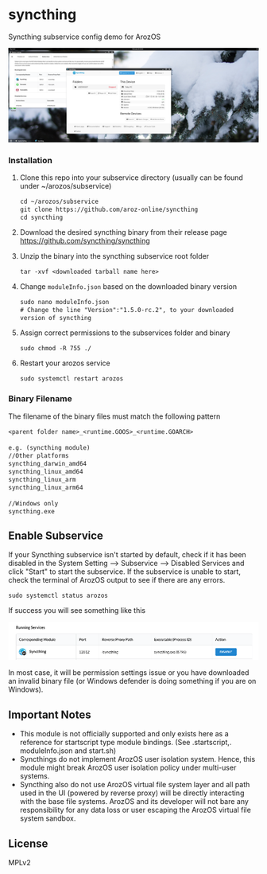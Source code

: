 # syncthing
Syncthing subservice config demo for ArozOS

![](./img/preview.png)

### Installation

1. Clone this repo into your subservice directory (usually can be found under ~/arozos/subservice)

   ```
   cd ~/arozos/subservice
   git clone https://github.com/aroz-online/syncthing
   cd syncthing
   ```

2. Download the desired syncthing binary from their release page
   https://github.com/syncthing/syncthing

3. Unzip the binary into the syncthing subservice root folder

   ```
   tar -xvf <downloaded tarball name here>
   ```

4. Change ```moduleInfo.json``` based on the downloaded binary version

   ```
   sudo nano moduleInfo.json
   # Change the line "Version":"1.5.0-rc.2", to your downloaded version of syncthing
   ```

5. Assign correct permissions to the subservices folder and binary

   ```
   sudo chmod -R 755 ./
   ```

6. Restart your arozos service

   ```
   sudo systemctl restart arozos
   ```

### Binary Filename
The filename of the binary files must match the following pattern
```
<parent folder name>_<runtime.GOOS>_<runtime.GOARCH>

e.g. (syncthing module)
//Other platforms
syncthing_darwin_amd64
syncthing_linux_amd64
syncthing_linux_arm
syncthing_linux_arm64

//Windows only
syncthing.exe
```

## Enable Subservice

If your Syncthing subservice isn't started by default, check if it has been disabled in the System Setting --> Subservice --> Disabled Services and click "Start" to start the subservice. If the subservice is unable to start, check the terminal of ArozOS output to see if there are any errors.

```
sudo systemctl status arozos
```

If success you will see something like this

![](./img/enabled.png)

In most case, it will be permission settings issue or you have downloaded an invalid binary file (or Windows defender is doing something if you are on Windows).



## Important Notes

- This module is not officially supported and only exists here as a reference for startscript type module bindings.  (See .startscript,. moduleInfo.json and start.sh)
- Syncthings do not implement ArozOS user isolation system. Hence, this module might break ArozOS user isolation policy under multi-user systems.
- Syncthing also do not use ArozOS virtual file system layer and all path used in the UI (powered by reverse proxy) will be directly interacting with the base file systems. ArozOS and its developer will not bare any responsibility for any data loss or user escaping the ArozOS virtual file system sandbox.



## License

MPLv2
